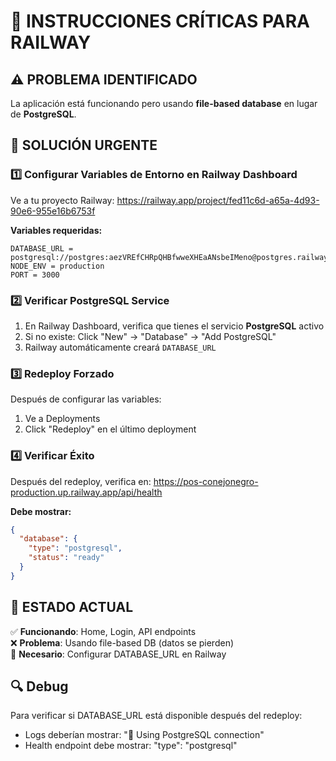 # 🚀 INSTRUCCIONES CRÍTICAS PARA RAILWAY

## ⚠️ PROBLEMA IDENTIFICADO
La aplicación está funcionando pero usando **file-based database** en lugar de **PostgreSQL**.

## 🔧 SOLUCIÓN URGENTE

### 1️⃣ Configurar Variables de Entorno en Railway Dashboard

Ve a tu proyecto Railway: https://railway.app/project/fed11c6d-a65a-4d93-90e6-955e16b6753f

**Variables requeridas:**
```
DATABASE_URL = postgresql://postgres:aezVREfCHRpQHBfwweXHEaANsbeIMeno@postgres.railway.internal:5432/railway
NODE_ENV = production
PORT = 3000
```

### 2️⃣ Verificar PostgreSQL Service

1. En Railway Dashboard, verifica que tienes el servicio **PostgreSQL** activo
2. Si no existe: Click "New" → "Database" → "Add PostgreSQL"  
3. Railway automáticamente creará `DATABASE_URL`

### 3️⃣ Redeploy Forzado

Después de configurar las variables:
1. Ve a Deployments
2. Click "Redeploy" en el último deployment

### 4️⃣ Verificar Éxito

Después del redeploy, verifica en:
https://pos-conejonegro-production.up.railway.app/api/health

**Debe mostrar:**
```json
{
  "database": {
    "type": "postgresql",
    "status": "ready"
  }
}
```

## 🎯 ESTADO ACTUAL

✅ **Funcionando**: Home, Login, API endpoints  
❌ **Problema**: Usando file-based DB (datos se pierden)  
🎯 **Necesario**: Configurar DATABASE_URL en Railway

## 🔍 Debug

Para verificar si DATABASE_URL está disponible después del redeploy:
- Logs deberían mostrar: "🔗 Using PostgreSQL connection"
- Health endpoint debe mostrar: "type": "postgresql"